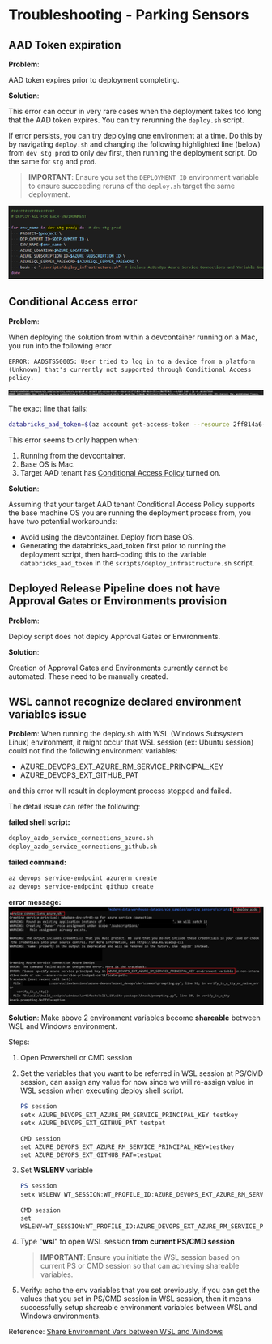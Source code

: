 # Troubleshooting - Parking Sensors

## AAD Token expiration

**Problem**:

AAD token expires prior to deployment completing.

**Solution**:

This error can occur in very rare cases when the deployment takes too long that the AAD token expires. You can  try rerunning the `deploy.sh` script.

If error persists, you can try deploying one environment at a time. Do this by by navigating `deploy.sh` and changing the following highlighted line (below) from `dev stg prod` to only `dev` first, then running the deployment script. Do the same for `stg` and `prod`.

> **IMPORTANT**: Ensure you set the `DEPLOYMENT_ID` environment variable to ensure succeeding reruns of the `deploy.sh` target the same deployment.

![TokenExpirationWorkaround](images/troubleshooting/token_expiration_workaround.PNG)

## Conditional Access error

**Problem**:

When deploying the solution from within a devcontainer running on a Mac, you run into the following error

```text
ERROR: AADSTS50005: User tried to log in to a device from a platform (Unknown) that's currently not supported through Conditional Access policy.
```

![ConditionalAccessError](images/troubleshooting/conditional_access_error.PNG)

The exact line that fails:

```bash
databricks_aad_token=$(az account get-access-token --resource 2ff814a6-3304-4ab8-85cb-cd0e6f879c1d --output json | jq -r .accessToken)
```

This error seems to only happen when:

1. Running from the devcontainer.
2. Base OS is Mac.
3. Target AAD tenant has [Conditional Access Policy](https://docs.microsoft.com/en-us/azure/active-directory/conditional-access/overview) turned on.

**Solution**:

Assuming that your target AAD tenant Conditional Access Policy supports the base machine OS you are running the deployment process from, you have two potential workarounds:

- Avoid using the devcontainer. Deploy from base OS.
- Generating the databricks_aad_token first prior to running the deployment script, then hard-coding this to the variable `databricks_aad_token` in the `scripts/deploy_infrastructure.sh` script.

## Deployed Release Pipeline does not have Approval Gates or Environments provision

**Problem**:

Deploy script does not deploy Approval Gates or Environments.

**Solution**:

Creation of Approval Gates and Environments currently cannot be automated. These need to be manually created.

## WSL cannot recognize declared environment variables issue

**Problem**:
When running the deploy.sh with WSL (Windows Subsystem Linux) environment, it might occur that WSL session (ex: Ubuntu session) could not find the following environment variables:

- AZURE_DEVOPS_EXT_AZURE_RM_SERVICE_PRINCIPAL_KEY
- AZURE_DEVOPS_EXT_GITHUB_PAT
  
and this error will result in deployment process stopped and failed.

The detail issue can refer the following:

**failed shell script:**

```bash
deploy_azdo_service_connections_azure.sh
deploy_azdo_service_connections_github.sh
```

**failed command:**

```bash
az devops service-endpoint azurerm create
az devops service-endpoint github create
```

**error message:**
![WSLCannotRecognizeEnvVar](images/troubleshooting/wsl_cannot_recognize_env_var.png)

**Solution**:
Make above 2 environment variables become **shareable** between WSL and Windows environment.

Steps:

1. Open Powershell or CMD session
1. Set the variables that you want to be referred in WSL session at PS/CMD session, can assign any value for now since we will re-assign value in WSL session when executing deploy shell script.

    ```Powershell
    PS session
    setx AZURE_DEVOPS_EXT_AZURE_RM_SERVICE_PRINCIPAL_KEY testkey
    setx AZURE_DEVOPS_EXT_GITHUB_PAT testpat
    ```

    ```CMD
    CMD session
    set AZURE_DEVOPS_EXT_AZURE_RM_SERVICE_PRINCIPAL_KEY=testkey
    set AZURE_DEVOPS_EXT_GITHUB_PAT=testpat
    ```

1. Set **WSLENV** variable

    ```Powershell
    PS session
    setx WSLENV WT_SESSION:WT_PROFILE_ID:AZURE_DEVOPS_EXT_AZURE_RM_SERVICE_PRINCIPAL_KEY/u:AZURE_DEVOPS_EXT_GITHUB_PAT/u
    ```

    ```CMD
    CMD session
    set WSLENV=WT_SESSION:WT_PROFILE_ID:AZURE_DEVOPS_EXT_AZURE_RM_SERVICE_PRINCIPAL_KEY/u:AZURE_DEVOPS_EXT_GITHUB_PAT/u
    ```

1. Type "**wsl**" to open WSL session **from current PS/CMD session**

    > **IMPORTANT**: Ensure you initiate the WSL session based on current PS or CMD session so that can achieving shareable variables.

1. Verify: echo the env variables that you set previously, if you can get the values that you set in PS/CMD session in WSL session, then it means successfully setup shareable environment variables between WSL and Windows environments.

Reference: [Share Environment Vars between WSL and Windows](https://devblogs.microsoft.com/commandline/share-environment-vars-between-wsl-and-windows/)
